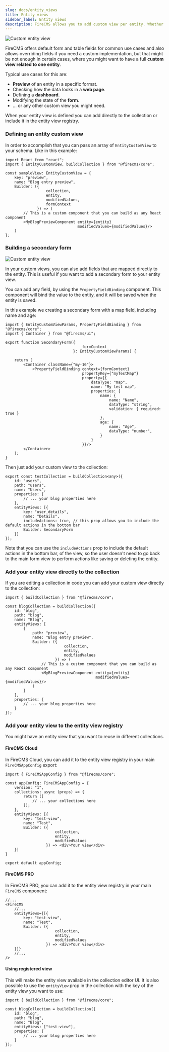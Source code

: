 ```yaml
---
slug: docs/entity_views
title: Entity views
sidebar_label: Entity views
description: FireCMS allows you to add custom view per entity. Whether you're creating previews, web page visualizations, dashboards, form alterations, or any distinctive view, FireCMS's Entity Custom Views cater to your unique requirements. Simply define your custom React component and integrate it within your entity collection schema as an 'EntityCustomView'. For broader applications, register the view in the entity view registry through `FireCMSAppConfig` to make it accessible across different collections. These custom entity views are fundamental elements, offering a granule layer of customization and enhancing your CMS's extensibility for diverse implementations.
---
```


![Custom entity view](/img/entity_view.png)

FireCMS offers default form and table fields for common use cases and also allows
overriding fields if you need a custom implementation, but that might be not
enough in certain cases, where you might want to have a full **custom view related
to one entity**.

Typical use cases for this are:

- **Preview** of an entity in a specific format.
- Checking how the data looks in a **web page**.
- Defining a **dashboard**.
- Modifying the state of the **form**.
- ... or any other custom view you might need.

When your entity view is defined you can add directly to the collection
or include it in the entity view registry.

### Defining an entity custom view

In order to accomplish that you can pass an array of `EntityCustomView`
to your schema. Like in this example:

```tsx
import React from "react";
import { EntityCustomView, buildCollection } from "@firecms/core";

const sampleView: EntityCustomView = {
    key: "preview",
    name: "Blog entry preview",
    Builder: ({
                  collection,
                  entity,
                  modifiedValues,
                  formContext
              }) => (
        // This is a custom component that you can build as any React component
        <MyBlogPreviewComponent entity={entity}
                                modifiedValues={modifiedValues}/>
    )
};
```

### Building a secondary form

![Custom entity view](/img/entity_view_secondary_form.png)

In your custom views, you can also add fields that are mapped directly to the entity.
This is useful if you want to add a secondary form to your entity view.

You can add any field, by using the `PropertyFieldBinding` component. This component
will bind the value to the entity, and it will be saved when the entity is saved.

In this example we creating a secondary form with a map field, including name and age:

```tsx
import { EntityCustomViewParams, PropertyFieldBinding } from "@firecms/core";
import { Container } from "@firecms/ui";

export function SecondaryForm({
                                  formContext
                              }: EntityCustomViewParams) {

    return (
        <Container className={"my-16"}>
            <PropertyFieldBinding context={formContext}
                                  propertyKey={"myTestMap"}
                                  property={{
                                      dataType: "map",
                                      name: "My test map",
                                      properties: {
                                          name: {
                                              name: "Name",
                                              dataType: "string",
                                              validation: { required: true }
                                          },
                                          age: {
                                              name: "Age",
                                              dataType: "number",
                                          }
                                      }
                                  }}/>
        </Container>
    );
}
```

Then just add your custom view to the collection:

```tsx
export const testCollection = buildCollection<any>({
    id: "users",
    path: "users",
    name: "Users",
    properties: {
        // ... your blog properties here
    },
    entityViews: [{
        key: "user_details",
        name: "Details",
        includeActions: true, // this prop allows you to include the default actions in the bottom bar
        Builder: SecondaryForm
    }]
});
```

Note that you can use the `includeActions` prop to include the default actions in the bottom bar, of the view,
so the user doesn't need to go back to the main form view to perform actions like saving or deleting the entity.


### Add your entity view directly to the collection

If you are editing a collection in code you can add your custom view
directly to the collection:

```tsx
import { buildCollection } from "@firecms/core";

const blogCollection = buildCollection({
    id: "blog",
    path: "blog",
    name: "Blog",
    entityViews: [
        {
            path: "preview",
            name: "Blog entry preview",
            Builder: ({
                          collection,
                          entity,
                          modifiedValues
                      }) => (
                // This is a custom component that you can build as any React component
                <MyBlogPreviewComponent entity={entity}
                                        modifiedValues={modifiedValues}/>
            )
        }
    ],
    properties: {
        // ... your blog properties here
    }
});
```

### Add your entity view to the entity view registry

You might have an entity view that you want to reuse in different collections.

#### FireCMS Cloud

In FireCMS Cloud, you can add it to the entity view registry in your
main `FireCMSAppConfig` export:

```tsx
import { FireCMSAppConfig } from "@firecms/core";

const appConfig: FireCMSAppConfig = {
    version: "1",
    collections: async (props) => {
        return ([
            // ... your collections here
        ]);
    },
    entityViews: [{
        key: "test-view",
        name: "Test",
        Builder: ({
                      collection,
                      entity,
                      modifiedValues
                  }) => <div>Your view</div>
    }]
}

export default appConfig;
```

#### FireCMS PRO

In FireCMS PRO, you can add it to the entity view registry in your main
`FireCMS` component:

```tsx
//...
<FireCMS
    //...
    entityViews={[{
        key: "test-view",
        name: "Test",
        Builder: ({
                      collection,
                      entity,
                      modifiedValues
                  }) => <div>Your view</div>
    }]}
    //...
/>
```

#### Using registered view

This will make the entity view available in the collection editor UI.
It is also possible to use the `entityView` prop in the collection
with the key of the entity view you want to use:

```tsx
import { buildCollection } from "@firecms/core";

const blogCollection = buildCollection({
    id: "blog",
    path: "blog",
    name: "Blog",
    entityViews: ["test-view"],
    properties: {
        // ... your blog properties here
    }
});
```

